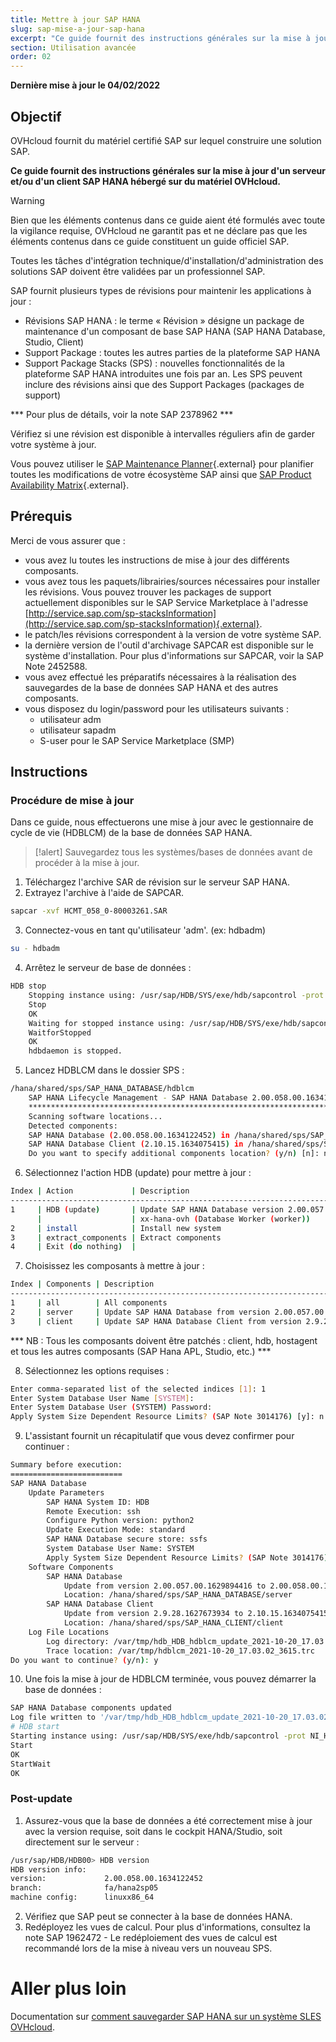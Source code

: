 ```yaml
---
title: Mettre à jour SAP HANA
slug: sap-mise-a-jour-sap-hana
excerpt: "Ce guide fournit des instructions générales sur la mise à jour d'un serveur et d'un client SAP HANA"
section: Utilisation avancée
order: 02
---
```


**Dernière mise à jour le 04/02/2022**

## Objectif

OVHcloud fournit du matériel certifié SAP sur lequel construire une solution SAP.

**Ce guide fournit des instructions générales sur la mise à jour d'un serveur et/ou d'un client SAP HANA hébergé sur du matériel OVHcloud.**

> [!warning]
>
> Bien que les éléments contenus dans ce guide aient été formulés avec toute la vigilance requise, OVHcloud ne garantit pas et ne déclare pas que les éléments contenus dans ce guide constituent un guide officiel SAP.
>
> Toutes les tâches d'intégration technique/d'installation/d'administration des solutions SAP doivent être validées par un professionnel SAP.

SAP fournit plusieurs types de révisions pour maintenir les applications à jour :

- Révisions SAP HANA : le terme « Révision » désigne un package de maintenance d'un composant de base SAP HANA (SAP HANA Database, Studio, Client)
- Support Package : toutes les autres parties de la plateforme SAP HANA
- Support Package Stacks (SPS) : nouvelles fonctionnalités de la plateforme SAP HANA introduites une fois par an. Les SPS peuvent inclure des révisions ainsi que des Support Packages (packages de support)

*** Pour plus de détails, voir la note SAP 2378962 ***

Vérifiez si une révision est disponible à intervalles réguliers afin de garder votre système à jour.

Vous pouvez utiliser le [SAP Maintenance Planner](https://support.sap.com/en/alm/solution-manager/processes-72/maintenance-planner.html){.external} pour planifier toutes les modifications de votre écosystème SAP ainsi que [SAP Product Availability Matrix](https://userapps.support.sap.com/sap/support/pam){.external}.

## Prérequis

Merci de vous assurer que :

- vous avez lu toutes les instructions de mise à jour des différents composants.
- vous avez tous les paquets/librairies/sources nécessaires pour installer les révisions. Vous pouvez trouver les packages de support actuellement disponibles sur le SAP Service Marketplace à l'adresse [http://service.sap.com/sp-stacksInformation](http://service.sap.com/sp-stacksInformation){.external}.
- le patch/les révisions correspondent à la version de votre système SAP.
- la dernière version de l'outil d'archivage SAPCAR est disponible sur le système d'installation. Pour plus d'informations sur SAPCAR, voir la SAP Note 2452588.
- vous avez effectué les préparatifs nécessaires à la réalisation des sauvegardes de la base de données SAP HANA et des autres composants.
- vous disposez du login/password pour les utilisateurs suivants :
    - <sid>utilisateur adm
    - utilisateur sapadm
    - S-user pour le SAP Service Marketplace (SMP)

## Instructions

### Procédure de mise à jour

Dans ce guide, nous effectuerons une mise à jour avec le gestionnaire de cycle de vie (HDBLCM) de la base de données SAP HANA.

> [!alert]
> Sauvegardez tous les systèmes/bases de données avant de procéder à la mise à jour.

<ol start="1">
  <li>Téléchargez l'archive SAR de révision sur le serveur SAP HANA.</li>
  <li>Extrayez l'archive à l'aide de SAPCAR.</li>
</ol>

```bash
sapcar -xvf HCMT_058_0-80003261.SAR
```

<ol start="3">
  <li>Connectez-vous en tant qu'utilisateur '<sid>adm'. (ex: hdbadm)</li>
</ol>

```bash
su - hdbadm
```

<ol start="4">
  <li>Arrêtez le serveur de base de données : </li>
</ol>

```bash
HDB stop
    Stopping instance using: /usr/sap/HDB/SYS/exe/hdb/sapcontrol -prot NI_HTTP -nr 00 -function Stop 400
    Stop
    OK
    Waiting for stopped instance using: /usr/sap/HDB/SYS/exe/hdb/sapcontrol -prot NI_HTTP -nr 00 -function WaitforStopped 600 2
    WaitforStopped
    OK
    hdbdaemon is stopped.
```

<ol start="5">
  <li>Lancez HDBLCM dans le dossier SPS :</li>
</ol>

```bash
/hana/shared/sps/SAP_HANA_DATABASE/hdblcm
    SAP HANA Lifecycle Management - SAP HANA Database 2.00.058.00.1634122452
    ************************************************************************
    Scanning software locations...
    Detected components:
    SAP HANA Database (2.00.058.00.1634122452) in /hana/shared/sps/SAP_HANA_DATABASE/server
    SAP HANA Database Client (2.10.15.1634075415) in /hana/shared/sps/SAP_HANA_CLIENT/client
    Do you want to specify additional components location? (y/n) [n]: n
```

<ol start="6">
  <li>Sélectionnez l'action HDB (update) pour mettre à jour : </li>
</ol>

```bash
Index | Action             | Description
------------------------------------------------------------------------------------
1     | HDB (update)       | Update SAP HANA Database version 2.00.057.00.1629894416
      |                    | xx-hana-ovh (Database Worker (worker))
2     | install            | Install new system
3     | extract_components | Extract components
4     | Exit (do nothing)  |
```

<ol start="7">
  <li>Choisissez les composants à mettre à jour : </li>
</ol>

```bash
Index | Components | Description
-----------------------------------------------------------------------------
1     | all        | All components
2     | server     | Update SAP HANA Database from version 2.00.057.00.1629894416 to version 2.00.058.00.1634122452
3     | client     | Update SAP HANA Database Client from version 2.9.28.1627673934 to version 2.10.15.1634075415
```

*** NB : Tous les composants doivent être patchés : client, hdb, hostagent et tous les autres composants (SAP Hana APL, Studio, etc.) ***

<ol start="8">
  <li>Sélectionnez les options requises : </li>
</ol>

```bash
Enter comma-separated list of the selected indices [1]: 1
Enter System Database User Name [SYSTEM]:
Enter System Database User (SYSTEM) Password:
Apply System Size Dependent Resource Limits? (SAP Note 3014176) [y]: n
```

<ol start="9">
  <li>L'assistant fournit un récapitulatif que vous devez confirmer pour continuer : </li>
</ol>

```bash
Summary before execution:
=========================
SAP HANA Database
    Update Parameters
        SAP HANA System ID: HDB
        Remote Execution: ssh
        Configure Python version: python2
        Update Execution Mode: standard
        SAP HANA Database secure store: ssfs
        System Database User Name: SYSTEM
        Apply System Size Dependent Resource Limits? (SAP Note 3014176): No
    Software Components
        SAP HANA Database
            Update from version 2.00.057.00.1629894416 to 2.00.058.00.1634122452
            Location: /hana/shared/sps/SAP_HANA_DATABASE/server
        SAP HANA Database Client
            Update from version 2.9.28.1627673934 to 2.10.15.1634075415
            Location: /hana/shared/sps/SAP_HANA_CLIENT/client
    Log File Locations
        Log directory: /var/tmp/hdb_HDB_hdblcm_update_2021-10-20_17.03.02
        Trace location: /var/tmp/hdblcm_2021-10-20_17.03.02_3615.trc
Do you want to continue? (y/n): y
```

<ol start="10">
  <li>Une fois la mise à jour de HDBLCM terminée, vous pouvez démarrer la base de données : </li>
</ol>

```bash
SAP HANA Database components updated
Log file written to '/var/tmp/hdb_HDB_hdblcm_update_2021-10-20_17.03.02/hdblcm.log' on host 'xx-hana-ovh'.
# HDB start
Starting instance using: /usr/sap/HDB/SYS/exe/hdb/sapcontrol -prot NI_HTTP -nr 00 -function StartWait 2700 2
Start
OK
StartWait
OK
```

### Post-update

<ol start="1">
  <li>Assurez-vous que la base de données a été correctement mise à jour avec la version requise, soit dans le cockpit HANA/Studio, soit directement sur le serveur :</li>
</ol>

```bash
/usr/sap/HDB/HDB00> HDB version
HDB version info:
version:             2.00.058.00.1634122452
branch:              fa/hana2sp05
machine config:      linuxx86_64
```

<ol start="2">
  <li>Vérifiez que SAP peut se connecter à la base de données HANA.</li>
  <li>Redéployez les vues de calcul. Pour plus d'informations, consultez la note SAP 1962472 - Le redéploiement des vues de calcul est recommandé lors de la mise à niveau vers un nouveau SPS.</li>
</ol>

# Aller plus loin

Documentation sur [comment sauvegarder SAP HANA sur un système SLES OVHcloud](../backup-sap-hana).
